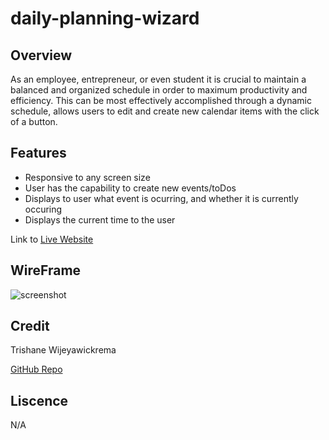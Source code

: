 # daily-planning-wizard


## Overview

As an employee, entrepreneur, or even student it is crucial to maintain a balanced and organized schedule in order to maximum productivity and
efficiency. This can be most effectively accomplished through a dynamic schedule, allows users to edit and create new calendar items with the click of
a button.

## Features
- Responsive to any screen size
- User has the capability to create new events/toDos
- Displays to user what event is ocurring, and whether it is currently occuring
- Displays the current time to the user

Link to [Live Website](https://trishaneww.github.io/daily-planning-wizard/)

## WireFrame

![screenshot](develop/images/wireframe-module4)

## Credit

Trishane Wijeyawickrema

[GitHub Repo](https://github.com/Trishaneww/daily-planning-wizard)

## Liscence

N/A
